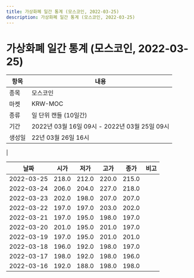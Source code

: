 ```yaml
---
title: 가상화폐 일간 통계 (모스코인, 2022-03-25)
description: 가상화폐 일간 통계 (모스코인, 2022-03-25)
---
```


가상화폐 일간 통계 (모스코인, 2022-03-25)
===

|항목|내용|
|--|--|
|종목|모스코인|
|마켓|KRW-MOC|
|종류|일 단위 캔들 (10일간)|
|기간|2022년 03월 16일 09시 - 2022년 03월 25일 09시|
|생성일|22년 03월 26일 16시|
|

|날짜|시가|저가|고가|종가|비고|
|--|--|--|--|--|--|
|2022-03-25|218.0|212.0|220.0|215.0|    |
|2022-03-24|206.0|204.0|227.0|218.0|    |
|2022-03-23|202.0|198.0|207.0|207.0|    |
|2022-03-22|197.0|197.0|203.0|202.0|    |
|2022-03-21|197.0|195.0|198.0|197.0|    |
|2022-03-20|201.0|195.0|201.0|197.0|    |
|2022-03-19|197.0|195.0|201.0|201.0|    |
|2022-03-18|196.0|192.0|198.0|197.0|    |
|2022-03-17|198.0|192.0|198.0|196.0|    |
|2022-03-16|192.0|188.0|198.0|198.0|    |
